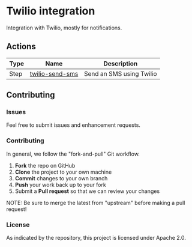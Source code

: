 # Twilio integration

Integration with Twilio, mostly for notifications.

## Actions

|   Type    |  Name              | Description          |
|-----------|--------------------|----------------------|
| Step      | [twilio-send-sms](/actions/steps/send-sms) | Send an SMS using Twilio | 

## Contributing

### Issues

Feel free to submit issues and enhancement requests.

### Contributing

In general, we follow the "fork-and-pull" Git workflow.

 1. **Fork** the repo on GitHub
 2. **Clone** the project to your own machine
 3. **Commit** changes to your own branch
 4. **Push** your work back up to your fork
 5. Submit a **Pull request** so that we can review your changes

NOTE: Be sure to merge the latest from "upstream" before making a pull request!

### License

As indicated by the repository, this project is licensed under Apache 2.0.
